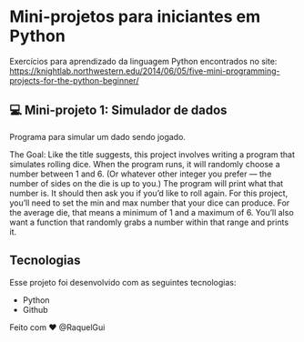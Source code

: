 # Mini-projetos para iniciantes em Python 

Exercícios para aprendizado da linguagem Python encontrados no site: 
https://knightlab.northwestern.edu/2014/06/05/five-mini-programming-projects-for-the-python-beginner/


## 💻 Mini-projeto 1: Simulador de dados
Programa para simular um dado sendo jogado. 

The Goal: Like the title suggests, this project involves writing a program that simulates rolling dice. When the program runs, it will randomly choose a number between 1 and 6. (Or whatever other integer you prefer — the number of sides on the die is up to you.) The program will print what that number is. It should then ask you if you’d like to roll again. For this project, you’ll need to set the min and max number that your dice can produce. For the average die, that means a minimum of 1 and a maximum of 6. You’ll also want a function that randomly grabs a number within that range and prints it.

## Tecnologias

Esse projeto foi desenvolvido com as seguintes tecnologias:

- Python
- Github


Feito com ♥ 
@RaquelGui